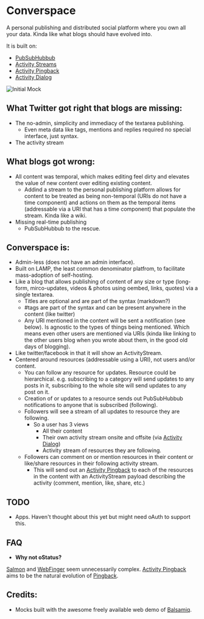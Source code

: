 Converspace
===========

A personal publishing and distributed social platform where you own all your data. Kinda like what blogs should have evolved into.

It is built on:
* [PubSubHubbub](https://code.google.com/p/pubsubhubbub/)
* [Activity Streams](http://activitystrea.ms/)
* [Activity Pingback](http://converspace.github.com/ActivityPingbackSpec/)
* [Activity Dialog](http://converspace.github.com/ActivityDialogSpec/)


![Initial Mock](https://raw.github.com/Converspace/ConverspaceSpec/master/mocks/converspace.png)


What Twitter got right that blogs are missing:
----------------------------------------------
* The no-admin, simplicity and immediacy of the textarea publishing.
  * Even meta data like tags, mentions and replies required no special interface, just syntax.
* The activity stream


What blogs got wrong:
---------------------
* All content was temporal, which makes editing feel dirty and elevates the value of new content over editing existing content.
  * Addind a stream to the personal publishing platform allows for content to be treated as being non-temporal (URIs do not have a time component) and actions on them as the temporal items (addressable via a URI that has a time component) that populate the stream. Kinda like a wiki.
* Missing real-time publishing
  * PubSubHubbub to the rescue.


Converspace is:
---------------
* Admin-less (does not have an admin interface).
* Built on LAMP, the least common denominator platfrom, to facilitate mass-adoption of self-hosting.
* Like a blog that allows publishing of content of any size or type (long-form, mirco-updates, videos & photos using oembed, links, quotes) via a single textarea.
  * Titles are optional and are part of the syntax (markdown?)
  * #tags are part of the syntax and can be present anywhere in the content (like twitter)
  * Any URI mentioned in the content will be sent a notification (see below). Is agnostic to the types of things being mentioned. Which means even other users are mentioned via URIs (kinda like linking to the other users blog when you wrote about them, in the good old days of blogging).
* Like twitter/facebook in that it will show an ActivityStream.
* Centered around resources (addressable using a URI), not users and/or content. 
  * You can follow any resource for updates. Resource could be hierarchical. e.g. subscribing to a category will send updates to any posts in it, subscribing to the whole site will send updates to any post on it. 
  * Creation of or updates to a resource sends out PubSubHubbub notifications to anyone that is subscribed (following).
  * Followers will see a stream of all updates to resource they are following.
    * So a user has 3 views
      * All their content
      * Their own activity stream onsite and offsite (via [Activity Dialog](http://converspace.github.com/ActivityDialogSpec/))
      * Activity stream of resources they are following.
  * Followers can comment on or mention resources in their content or like/share resources in their following activity stream.
    * This will send out an [Activity Pingback](http://converspace.github.com/ActivityPingbackSpec/) to each of the resources in the content with an ActivityStream payload describing the activity (comment, mention, like, share, etc.)

TODO
----
* Apps. Haven't thought about this yet but might need oAuth to support this.

FAQ
---
* __Why not oStatus?__

 [Salmon](http://www.salmon-protocol.org/) and [WebFinger](http://code.google.com/p/webfinger/) seem unnecessarily complex. [Activity Pingback](http://converspace.github.com/ActivityPingbackSpec/) aims to be the natural evolution of [Pingback](http://www.hixie.ch/specs/pingback/pingback).


Credits:
--------
* Mocks built with the awesome freely available web demo of [Balsamiq](http://www.balsamiq.com/).
